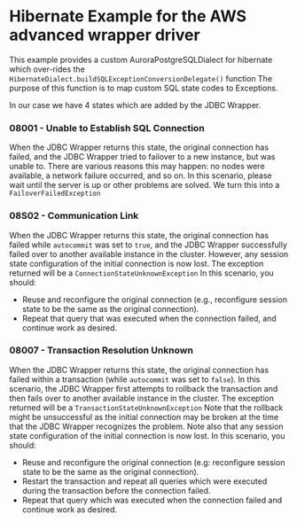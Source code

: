 # Hibernate Example for the AWS advanced wrapper driver

This example provides a custom AuroraPostgreSQLDialect for hibernate 
which over-rides the `HibernateDialect.buildSQLExceptionConversionDelegate()` function
The purpose of this function is to map custom SQL state codes to Exceptions.

In our case we have 4 states which are added by the JDBC Wrapper.

### 08001 - Unable to Establish SQL Connection
When the JDBC Wrapper returns this state, the original connection has 
failed, and the JDBC Wrapper tried to failover to a new instance, 
but was unable to. There are various reasons this may happen: no nodes were available, 
a network failure occurred, and so on. 
In this scenario, please wait until the server is up or other problems are solved. 
We turn this into a `FailoverFailedException`

### 08S02 - Communication Link
When the JDBC Wrapper returns this state, the original connection has failed while 
`autocommit` was set to `true`, and the JDBC Wrapper successfully 
failed over to another available instance in the cluster. However, any session state configuration 
of the initial connection is now lost. The exception returned will be a `ConnectionStateUnknownException` 
In this scenario, you should:
- Reuse and reconfigure the original connection (e.g., reconfigure session state to be the same as the original connection).
- Repeat that query that was executed when the connection failed, and continue work as desired.

### 08007 - Transaction Resolution Unknown
When the JDBC Wrapper returns this state, the original connection has failed within a 
transaction (while `autocommit` was set to `false`). 
In this scenario, the JDBC Wrapper first attempts to rollback the transaction and 
then fails over to another available instance in the cluster. The exception returned will be 
a `TransactionStateUnknownException`
Note that the rollback might be unsuccessful as the initial connection may be broken at the 
time that the JDBC Wrapper recognizes the problem. Note also that any session state 
configuration of the initial connection is now lost. In this scenario, you should:

- Reuse and reconfigure the original connection (e.g: reconfigure session state to be the same as the original connection).
- Restart the transaction and repeat all queries which were executed during the transaction before the connection failed.
- Repeat that query which was executed when the connection failed and continue work as desired.

